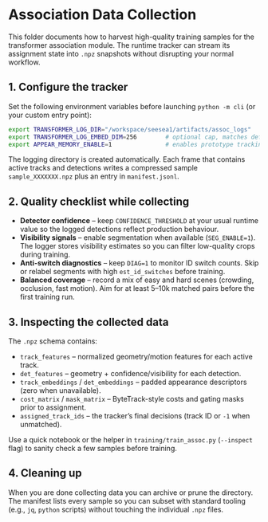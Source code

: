 # Association Data Collection

This folder documents how to harvest high-quality training samples for the transformer association module.  The runtime tracker can stream its assignment state into `.npz` snapshots without disrupting your normal workflow.

## 1. Configure the tracker

Set the following environment variables before launching `python -m cli` (or your custom entry point):

```bash
export TRANSFORMER_LOG_DIR="/workspace/seesea1/artifacts/assoc_logs"
export TRANSFORMER_LOG_EMBED_DIM=256        # optional cap, matches default model
export APPEAR_MEMORY_ENABLE=1               # enables prototype tracking for better labels
```

The logging directory is created automatically.  Each frame that contains active tracks and detections writes a compressed sample `sample_XXXXXXX.npz` plus an entry in `manifest.jsonl`.

## 2. Quality checklist while collecting

* **Detector confidence** – keep `CONFIDENCE_THRESHOLD` at your usual runtime value so the logged detections reflect production behaviour.
* **Visibility signals** – enable segmentation when available (`SEG_ENABLE=1`).  The logger stores visibility estimates so you can filter low-quality crops during training.
* **Anti-switch diagnostics** – keep `DIAG=1` to monitor ID switch counts.  Skip or relabel segments with high `est_id_switches` before training.
* **Balanced coverage** – record a mix of easy and hard scenes (crowding, occlusion, fast motion).  Aim for at least 5–10k matched pairs before the first training run.

## 3. Inspecting the collected data

The `.npz` schema contains:

* `track_features` – normalized geometry/motion features for each active track.
* `det_features` – geometry + confidence/visibility for each detection.
* `track_embeddings` / `det_embeddings` – padded appearance descriptors (zero when unavailable).
* `cost_matrix` / `mask_matrix` – ByteTrack-style costs and gating masks prior to assignment.
* `assigned_track_ids` – the tracker’s final decisions (track ID or `-1` when unmatched).

Use a quick notebook or the helper in `training/train_assoc.py` (`--inspect` flag) to sanity check a few samples before training.

## 4. Cleaning up

When you are done collecting data you can archive or prune the directory.  The manifest lists every sample so you can subset with standard tooling (e.g., `jq`, `python` scripts) without touching the individual `.npz` files.
